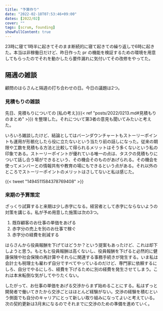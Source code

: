 ```yaml
---
title: "予算作り"
date: "2022-02-18T07:53:46+09:00"
dates: [2022/02]
cover: ""
tags: [scrum, founding]
showFullContent: true
---
```


23時に寝て1時半に起きてそのまま断続的に寝て起きての繰り返しで6時に起きた。本当は非稼働日だけど、昨日作った pr の機能を検証するための環境を用意してもらったのでそれを動かしたら要件漏れに気付いてその改修をやってた。

## 隔週の雑談

顧問のはらさんと隔週の打ち合わせの日。今日の議題は2つ。

### 見積もりの雑談

先日、見積もりについての [私の考え]({{< ref "posts/2022/0213.md#見積もりのまとめ" >}}) を整理した。それについて第3者の意見も聞いてみたいと考えた。

いろいろ雑談したけど、結論としてはバーンダウンチャートもストーリーポイントも運用が形骸化したら役に立たないという当たり前の話しになった。従来の期限や工数を見積もる方法と比較して得られるメリットはそう多くないという私の印象である。ストーリーポイントが優れている唯一の点は、タスクの見積もりについて話し合う場ができるという、その機会そのものがあげられる。その機会を使ってメンバーとの情報共有や教育の場にもできるという点がある。それ以外のところでストーリーポイントのメリットはさしてないと私は感じた。

{{< tweet "1494511584378769408" >}}

### 来期の予算策定

ざっくり試算すると来期は少し赤字になる。経営者として赤字にならないようの対策を講じる。私が予め用意した施策は次の3つ。

1. 既存顧客のお仕事の単価をあげる
1. 赤字分の売上を別のお仕事で稼ぐ
1. 赤字分の経費を削減する

はらさんから役員報酬を下げてはどうか？という提案もあったけど、これは却下しようと思う。もともと役員報酬は高くないし、役員報酬を下げると必然的に健康保険や社会保険の再計算やそれらに関連する事務手続きが発生する。いま私は会計士も税理士も雇わず自分ですべてやっているのだけど、専門家に依頼するにしろ、自分でやるにしろ、経費を下げるために別の経費を発生させてしまう。これは本末転倒な気がしてやりたくない。

したがって、お仕事の単価をあげる交渉からまず始めることにする。私はずっと開発者で働いてきたから交渉ごとはほとんど経験がない。交渉の経験を積むという側面でも自分のキャリアにとって新しい取り組みになってよいと考えている。次の契約更新は3月末になるのでそれまでに交渉のための準備を進めていく。
